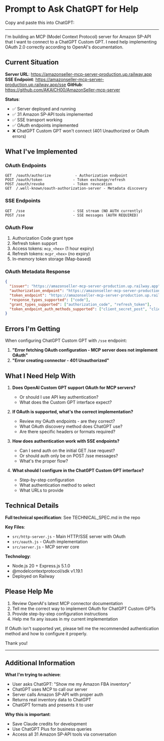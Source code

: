 # Prompt to Ask ChatGPT for Help

Copy and paste this into ChatGPT:

---

I'm building an MCP (Model Context Protocol) server for Amazon SP-API that I want to connect to a ChatGPT Custom GPT. I need help implementing OAuth 2.0 correctly according to OpenAI's documentation.

## Current Situation

**Server URL**: https://amazonseller-mcp-server-production.up.railway.app
**SSE Endpoint**: https://amazonseller-mcp-server-production.up.railway.app/sse
**GitHub**: https://github.com/AKAICH00/AmazonSeller-mcp-server

**Status**:
- ✅ Server deployed and running
- ✅ 31 Amazon SP-API tools implemented
- ✅ SSE transport working
- ✅ OAuth endpoints implemented
- ❌ ChatGPT Custom GPT won't connect (401 Unauthorized or OAuth errors)

## What I've Implemented

### OAuth Endpoints
```
GET  /oauth/authorize           - Authorization endpoint
POST /oauth/token              - Token exchange/refresh
POST /oauth/revoke             - Token revocation
GET  /.well-known/oauth-authorization-server - Metadata discovery
```

### SSE Endpoints
```
GET  /sse                      - SSE stream (NO AUTH currently)
POST /sse                      - SSE messages (AUTH REQUIRED)
```

### OAuth Flow
1. Authorization Code grant type
2. Refresh token support
3. Access tokens: `mcp_<hex>` (1 hour expiry)
4. Refresh tokens: `mcpr_<hex>` (no expiry)
5. In-memory token storage (Map-based)

### OAuth Metadata Response
```json
{
  "issuer": "https://amazonseller-mcp-server-production.up.railway.app",
  "authorization_endpoint": "https://amazonseller-mcp-server-production.up.railway.app/oauth/authorize",
  "token_endpoint": "https://amazonseller-mcp-server-production.up.railway.app/oauth/token",
  "response_types_supported": ["code"],
  "grant_types_supported": ["authorization_code", "refresh_token"],
  "token_endpoint_auth_methods_supported": ["client_secret_post", "client_secret_basic"]
}
```

## Errors I'm Getting

When configuring ChatGPT Custom GPT with `/sse` endpoint:

1. **"Error fetching OAuth configuration - MCP server does not implement OAuth"**
2. **"Error creating connector - 401 Unauthorized"**

## What I Need Help With

1. **Does OpenAI Custom GPT support OAuth for MCP servers?**
   - Or should I use API key authentication?
   - What does the Custom GPT interface expect?

2. **If OAuth is supported, what's the correct implementation?**
   - Review my OAuth endpoints - are they correct?
   - What OAuth discovery method does ChatGPT use?
   - Are there specific headers or formats required?

3. **How does authentication work with SSE endpoints?**
   - Can I send auth on the initial GET /sse request?
   - Or should auth only be on POST /sse messages?
   - What's the proper flow?

4. **What should I configure in the ChatGPT Custom GPT interface?**
   - Step-by-step configuration
   - What authentication method to select
   - What URLs to provide

## Technical Details

**Full technical specification**: See TECHNICAL_SPEC.md in the repo

**Key Files**:
- `src/http-server.js` - Main HTTP/SSE server with OAuth
- `src/oauth.js` - OAuth implementation
- `src/server.js` - MCP server core

**Technology**:
- Node.js 20 + Express.js 5.1.0
- @modelcontextprotocol/sdk v1.19.1
- Deployed on Railway

## Please Help Me

1. Review OpenAI's latest MCP connector documentation
2. Tell me the correct way to implement OAuth for ChatGPT Custom GPTs
3. Provide step-by-step configuration instructions
4. Help me fix any issues in my current implementation

If OAuth isn't supported yet, please tell me the recommended authentication method and how to configure it properly.

Thank you!

---

## Additional Information

**What I'm trying to achieve**:
- User asks ChatGPT: "Show me my Amazon FBA inventory"
- ChatGPT uses MCP to call our server
- Server calls Amazon SP-API with proper auth
- Returns real inventory data to ChatGPT
- ChatGPT formats and presents it to user

**Why this is important**:
- Save Claude credits for development
- Use ChatGPT Plus for business queries
- Access all 31 Amazon SP-API tools via conversation

